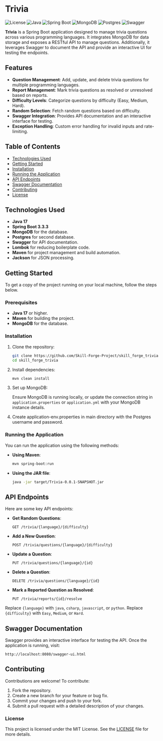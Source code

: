 
# Trivia

![License](https://img.shields.io/badge/license-GPLv3-blue)
![Java](https://img.shields.io/badge/Java-17-brightgreen.svg)
![Spring Boot](https://img.shields.io/badge/Spring%20Boot-3.3.3-brightgreen.svg)
![MongoDB](https://img.shields.io/badge/Database-MongoDB-brightgreen.svg)
![Postgres](https://img.shields.io/badge/Database-Postgres-brightgreen.svg)
![Swagger](https://img.shields.io/badge/Swagger-API%20Docs-brightgreen.svg)

**Trivia** is a Spring Boot application designed to manage trivia questions across various programming languages. It integrates MongoDB for data storage and exposes a RESTful API to manage questions. Additionally, it leverages Swagger to document the API and provide an interactive UI for testing the endpoints.

## Features

- **Question Management**: Add, update, and delete trivia questions for multiple programming languages.
- **Report Management**: Mark trivia questions as resolved or unresolved based on reports.
- **Difficulty Levels**: Categorize questions by difficulty (Easy, Medium, Hard).
- **Random Selection**: Fetch random questions based on difficulty.
- **Swagger Integration**: Provides API documentation and an interactive interface for testing.
- **Exception Handling**: Custom error handling for invalid inputs and rate-limiting.

## Table of Contents

- [Technologies Used](#technologies-used)
- [Getting Started](#getting-started)
- [Installation](#installation)
- [Running the Application](#running-the-application)
- [API Endpoints](#api-endpoints)
- [Swagger Documentation](#swagger-documentation)
- [Contributing](#contributing)
- [License](#license)

## Technologies Used

- **Java 17**
- **Spring Boot 3.3.3**
- **MongoDB** for the database.
- **Postgres** for second database.
- **Swagger** for API documentation.
- **Lombok** for reducing boilerplate code.
- **Maven** for project management and build automation.
- **Jackson** for JSON processing.

## Getting Started

To get a copy of the project running on your local machine, follow the steps below.

### Prerequisites

- **Java 17** or higher.
- **Maven** for building the project.
- **MongoDB** for the database.

### Installation

1. Clone the repository:

   ```bash
   git clone https://github.com/Skill-Forge-Project/skill_forge_trivia.git
   cd skill_forge_trivia
   ```

2. Install dependencies:

   ```bash
   mvn clean install
   ```

3. Set up MongoDB:

   Ensure MongoDB is running locally, or update the connection string in `application.properties` or `application.yml` with your MongoDB instance details.

4. Create application-env.properties in main directory with the Postgres username and password. 
### Running the Application

You can run the application using the following methods:

- **Using Maven**:

  ```bash
  mvn spring-boot:run
  ```

- **Using the JAR file**:

  ```bash
  java -jar target/Trivia-0.0.1-SNAPSHOT.jar
  ```

## API Endpoints

Here are some key API endpoints:

- **Get Random Questions**:

  ```http
  GET /trivia/{language}/{difficulty}
  ```

- **Add a New Question**:

  ```http
  POST /trivia/questions/{language}/{difficulty}
  ```

- **Update a Question**:

  ```http
  PUT /trivia/questions/{language}/{id}
  ```

- **Delete a Question**:

  ```http
  DELETE /trivia/questions/{language}/{id}
  ```

- **Mark a Reported Question as Resolved**:

  ```http
  PUT /trivia/reports/{id}/resolve
  ```

Replace `{language}` with `java`, `csharp`, `javascript`, or `python`. Replace `{difficulty}` with `Easy`, `Medium`, or `Hard`.

## Swagger Documentation

Swagger provides an interactive interface for testing the API. Once the application is running, visit:

```
http://localhost:8080/swagger-ui.html
```

## Contributing

Contributions are welcome! To contribute:

1. Fork the repository.
2. Create a new branch for your feature or bug fix.
3. Commit your changes and push to your fork.
4. Submit a pull request with a detailed description of your changes.

### License

This project is licensed under the MIT License. See the [LICENSE](https://github.com/Skill-Forge-Project/skill_forge_trivia/blob/master/LICENSE) file for more details.

